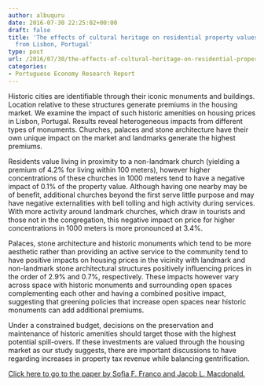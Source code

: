 ```yaml
---
author: albuquru
date: 2016-07-30 22:25:02+00:00
draft: false
title: 'The effects of cultural heritage on residential property values: evidence
  from Lisbon, Portugal'
type: post
url: /2016/07/30/the-effects-of-cultural-heritage-on-residential-property-values-evidence-from-lisbon-portugal/
categories:
- Portuguese Economy Research Report
---
```


Historic cities are identifiable through their iconic monuments and buildings. Location relative to these structures generate premiums in the housing market. We examine the impact of such historic amenities on housing prices in Lisbon, Portugal. Results reveal heterogeneous impacts from different types of monuments. Churches, palaces and stone architecture have their own unique impact on the market and landmarks generate the highest premiums.

Residents value living in proximity to a non-landmark church (yielding a premium of 4.2% for living within 100 meters), however higher concentrations of these churches in 1000 meters tend to have a negative impact of 0.1% of the property value. Although having one nearby may be of benefit, additional churches beyond the first serve little purpose and may have negative externalities with bell tolling and high activity during services. With more activity around landmark churches, which draw in tourists and those not in the congregation, this negative impact on price for higher concentrations in 1000 meters is more pronounced at 3.4%.

Palaces, stone architecture and historic monuments which tend to be more aesthetic rather than providing an active service to the community tend to have positive impacts on housing prices in the vicinity with landmark and non-landmark stone architectural structures positively influencing prices in the order of 2.9% and 0.7%, respectively. These impacts however vary across space with historic monuments and surrounding open spaces complementing each other and having a combined positive impact, suggesting that greening policies that increase open spaces near historic monuments can add additional premiums.

Under a constrained budget, decisions on the preservation and maintenance of historic amenities should target those with the highest potential spill-overs. If these investments are valued through the housing market as our study suggests, there are important discussions to have regarding increases in property tax revenue while balancing gentrification.

[Click here to go to the paper by Sofia F. Franco and Jacob L. Macdonald.](http://papers.ssrn.com/sol3/papers.cfm?abstract_id=2776207)
